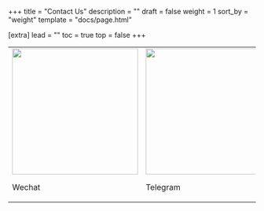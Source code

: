 +++
title = "Contact Us"
description = ""
draft = false
weight = 1
sort_by = "weight"
template = "docs/page.html"

[extra]
lead = ""
toc = true
top = false
+++

<table>
  <tr>
    <td>
      <img width="256" src="https://static.proxyxai.com/WechatProxyXAI.jpg" />
      <p>Wechat</p>
    </td>
    <td>
      <img width="256" src="https://static.proxyxai.com/t_proxyxai.jpg" />
      <p>Telegram</p>
    </td>
  </tr>
</table>
